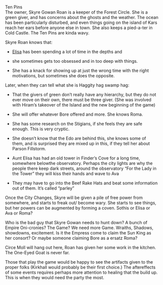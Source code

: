 Ten Pins  
The owner, Skyre Gowan Roan is a keeper of the Forest Circle. She is a green giver, and has concerns about the ghosts and the weather. The ocean has been particularly disturbed, and even things going on the island of Kars reach her ears before anyone else in town. She also keeps a pied-a-ter in Cold Castle. The Ten Pins are kinda wavy.

  

Skyre Roan knows that:

*   [Elisa](/p/aunt_elsela) has been spending a lot of time in the depths and 
    
*   she sometimes gets too obsessed and in too deep with things. 
    
*   She has a knack for showing up at just the wrong time with the right motivations, but sometimes she does the opposite.
    

Later, when they can tell what she is Haggity hag swamp hag: 

*   That the givers of green don’t really have any hierarchy, but they do not ever move on their own, there must be three giver. (She was involved with Hiram’s takeover of the Island and the new beginning of the game)
    
*   She will offer whatever Bore offered and more. She knows Roma.
    
*   She has some research on the Stigians, if she feels they are safe enough. This is very cryptic.
    
*   She doesn’t know that the Edo are behind this, she knows some of them, and is surprised they are mixed up in this, if they tell her about Parson Fillstorm.
    
*   Aunt Elisa has had an old tower in Finder’s Cove for a long time, somewhere belowthe observatory. Perhaps the city lights are why the people there keep dark streets, around the observatory “For the Lady in the Tower” they will kiss their hands and wave to Ava
    
*   They may have to go into the Beef Rake Hats and beat some information out of them. It’s called “parley”
    

  

Once the City Changes, Skyre will be given a pile of free power from somewhere, and starts to freak out/ become wary. She starts to see things, but her powers can be augmented by forming a coven. Sothis or Elisa or Ava or Roma?

  

Who is the bad guy that Skyre Gowan needs to hunt down? A bunch of Empire Oni-cronies? The Game? We need more Game. Wraiths, Shadows, showdowns, excitement. Is it the Empress come to claim the Sun King as her consort? Or maybe someone claiming Bore as a ersatz Roma?


Circe Moll will hang out here, Roan has given her some work in the kitchen. The One-Eyed Goat is never far.

Those that play the game would be happy to see the artifacts given to the proper folks (Kirkhall would probably be their first choice.) The aftereffects of some events requires perhaps more attention to healing that the build up. This is when they would need the party the most.
